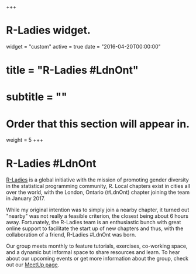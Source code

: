 +++
# R-Ladies widget.
widget = "custom"
active = true
date = "2016-04-20T00:00:00"

# title = "R-Ladies #LdnOnt"
# subtitle = ""

# Order that this section will appear in.
weight = 5
+++

# R-Ladies \#LdnOnt

[R-Ladies](http://www.rladies.org) is a global initiative with the mission of promoting gender diversity in the statistical programming community, R. Local chapters exist in cities all over the world, with the London, Ontario (#LdnOnt) chapter joining the team in January 2017.

While my original intention was to simply join a nearby chapter, it turned out "nearby" was not really a feasible criterion, the closest being about 6 hours away. Fortunately, the R-Ladies team is an enthusiastic bunch with great online support to facilitate the start up of new chapters and thus, with the collaboration of a friend, R-Ladies #LdnOnt was born.

Our group meets monthly to feature tutorials, exercises, co-working space, and a dynamic but informal space to share resources and learn. To hear about our upcoming events or get more information about the group, check out our [MeetUp page](https://www.meetup.com/rladies-ldnont/).
